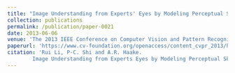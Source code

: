 ```yaml
---
title: "Image Understanding from Experts' Eyes by Modeling Perceptual Skills of Diagnostic Reasoning Processes"
collection: publications
permalink: /publication/paper-0021
date: 2013-06-06
venue: 'The 2013 IEEE Conference on Computer Vision and Pattern Recognition (CVPR 2013)'
paperurl: 'https://www.cv-foundation.org/openaccess/content_cvpr_2013/html/Li_Image_Understanding_from_2013_CVPR_paper.html'
citation: 'Rui Li, P-C. Shi and A.R. Haake.
        Image Understanding from Experts Eyes by Modeling Perceptual Skills of Diagnostic Reasoning Processes. In: Proceedings of 2013 IEEE Conference on Computer Vision and Pattern Recognition (CVPR 2013), 2187--2194, June 2013.'
---
```




